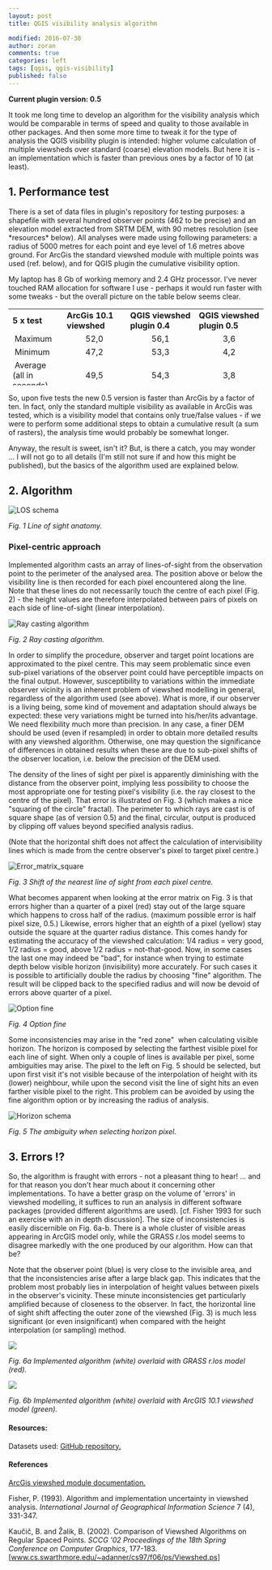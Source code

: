 ```yaml
---
layout: post
title: QGIS visibility analysis algorithm

modified: 2016-07-30
author: zoran
comments: true
categories: left
tags: [qgis, qgis-visibility]
published: false
---
```

<strong>Current plugin version: 0.5</strong>

It took me long time to develop an algorithm for the visibility analysis which would be comparable in terms of speed and quality to those available in other packages. And then some more time to tweak it for the type of analysis the QGIS visibility plugin is intended: higher volume calculation of multiple viewsheds over standard (coarse) elevation models. But here it is - an implementation which is faster than previous ones by a factor of 10 (at least).
<h2>1. Performance test</h2>
There is a set of data files in plugin's repository for testing purposes: a shapefile with several hundred observer points (462 to be precise) and an elevation model extracted from SRTM DEM, with 90 metres resolution (see *resources* below). All analyses were made using following parameters: a radius of 5000 metres for each point and eye level of 1.6 metres above ground. For ArcGis the standard viewshed module with multiple points was used (ref. below), and for QGIS plugin the cumulative visibility option.

My laptop has 8 Gb of working memory and 2.4 GHz processor. I've never touched RAM allocation for software I use - perhaps it would run faster with some tweaks - but the overall picture on the table below seems clear.
<table style="height: 151px;" width="569">
<tbody>
<tr>
<td><strong>5 x test</strong></td>
<td><strong>ArcGis 10.1 viewshed</strong></td>
<td><strong>QGIS viewshed plugin 0.4</strong></td>
<td><strong>QGIS viewshed plugin 0.5</strong></td>
</tr>
<tr>
<td> Maximum</td>
<td style="text-align: center;">52,0</td>
<td style="text-align: center;">56,1</td>
<td style="text-align: center;">3,6</td>
</tr>
<tr>
<td> Minimum</td>
<td style="text-align: center;">47,2</td>
<td style="text-align: center;">53,3</td>
<td style="text-align: center;">4,2</td>
</tr>
<tr>
<td> Average <br>
(all in seconds)</td>
<td style="text-align: center;">49,5</td>
<td style="text-align: center;">54,3</td>
<td style="text-align: center;">3,8</td>
</tr>
</tbody>
</table>
So, upon five tests the new 0.5 version is faster than ArcGis by a factor of ten. In fact, only the standard multiple visibility as available in ArcGis was tested, which is a visibility model that contains only true/false values - if we were to perform some additional steps to obtain a cumulative result (a sum of rasters), the analysis time would probably be somewhat longer.

Anyway, the result is sweet, isn't it? But, is there a catch, you may wonder ... I will not go to all details (I'm still not sure if and how this might be published), but the basics of the algorithm used are explained below.

<h2>2. Algorithm</h2>

![LOS schema](/images/2016/04/Line_of_sight.png)

*Fig. 1 Line of sight anatomy.*

<h3 id="Pixel-centric-approach">Pixel-centric approach</h3>

Implemented algorithm casts an array of lines-of-sight from the observation point to the perimeter of the analysed area. The position above or below the visibility line is then recorded for each pixel encountered along the line. Note that these lines do not necessarily touch the centre of each pixel (Fig. 2) - the height values are therefore interpolated between pairs of pixels on each side of line-of-sight (linear interpolation).

![Ray casting algorithm](/images/2016/04/algorithm.png)

*Fig. 2 Ray casting algorithm.*

In order to simplify the procedure, observer and target point locations are approximated to the pixel centre. This may seem problematic since even sub-pixel variations of the observer point could have perceptible impacts on the final output. However, susceptibility to variations within the immediate observer vicinity is an inherent problem of viewshed modelling in general, regardless of the algorithm used (see above). What is more, if our observer is a living being, some kind of movement and adaptation should always be expected: these very variations might be turned into his/her/its advantage. We need flexibility much more than precision. In any case, a finer DEM should be used (even if resampled) in order to obtain more detailed results with any viewshed algorithm. Otherwise, one may question the significance of differences in obtained results when these are due to sub-pixel shifts of the observer location, i.e. below the precision of the DEM used.

The density of the lines of sight per pixel is apparently diminishing with the distance from the observer point, implying less possibility to choose the most appropriate one for testing pixel's visibility (i.e. the ray closest to the centre of the pixel). That error is illustrated on Fig. 3 (which makes a nice "squaring of the circle" fractal). The perimeter to which rays are cast is of square shape (as of version 0.5) and the final, circular, output is produced by clipping off values beyond specified analysis radius.

(Note that the horizontal shift does not affect the calculation of intervisibility lines which is made from the centre observer's pixel to target pixel centre.)

![Error_matrix_square](/images/2016/04/Error_matrix_square-1.jpg)

*Fig. 3 Shift of the nearest line of sight from each pixel centre.*

What becomes apparent when looking at the error matrix on Fig. 3 is that errors higher than a quarter of a pixel (red) stay out of the large square which happens to cross half of the radius. (maximum possible error is half pixel size, 0.5.) Likewise, errors higher that an eighth of a pixel (yellow) stay outside the square at the quarter radius distance. This comes handy for estimating the accuracy of the viewshed calculation: 1/4 radius = very good, 1/2 radius = good, above 1/2 radius = not-that-good. Now, in some cases the last one may indeed be "bad", for instance when trying to estimate depth below visible horizon (invisibility) more accurately. For such cases it is possible to artificially double the radius by choosing "fine" algorithm. The result will be clipped back to the specified radius and will now be devoid of errors above quarter of a pixel.

![Option fine](/images/2016/04/Option-fine.jpg)

*Fig. 4 Option fine*

Some inconsistencies may arise in the "red zone"  when calculating visible horizon. The horizon is composed by selecting the farthest visible pixel for each line of sight. When only a couple of lines is available per pixel, some ambiguities may arise. The pixel to the left on Fig. 5 should be selected, but upon first visit it's not visible because of the interpolation of height with its (lower) neighbour, while upon the second visit the line of sight hits an even farther visible pixel to the right. This problem can be avoided by using the fine algorithm option or by increasing the radius of analysis.

![Horizon schema](/images/2016/04/horizon_ambiguity.png)

*Fig. 5 The ambiguity when selecting horizon pixel.*

## 3. Errors !?
So, the algorithm is fraught with errors - not a pleasant thing to hear! ... and for that reason you don't hear much about it concerning other implementations. To have a better grasp on the volume of 'errors' in viewshed modelling, it suffices to run an analysis in different software packages (provided different algorithms are used). [cf. Fisher 1993 for such an exercise with an in depth discussion]. The size of inconsistencies is easily discernible on Fig. 6a-b. There is a whole cluster of visible areas appearing in ArcGIS model only, while the GRASS r.los model seems to disagree markedly with the one produced by our algorithm. How can that be?

Note that the observer point (blue) is very close to the invisible area, and that the inconsistencies arise after a large black gap. This indicates that the problem most probably lies in interpolation of height values between pixels in the observer's vicinity. These minute inconsistencies get particularly amplified because of closeness to the observer. In fact, the horizontal line of sight shift affecting the outer zone of the viewshed (Fig. 3) is much less significant (or even insignificant) when compared with the height interpolation (or sampling) method.

![](/images/2016/04/test_vs_r.los.jpg)

*Fig. 6a Implemented algorithm (white) overlaid with GRASS r.los model (red).*

![](/images/2016/04/test_vs_ArcGIS.jpg)

*Fig. 6b Implemented algorithm (white) overlaid with ArcGIS 10.1 viewshed model (green).*

<h4>Resources:</h4>
 Datasets used: <a href="https://github.com/zoran-cuckovic/QGIS-visibility-analysis/tree/test-data">GitHub repository.</a>
 

<h4 id="References">References</h4>

<a href="http://pro.arcgis.com/en/pro-app/tool-reference/3d-analyst/using-viewshed-and-observer-points-for-visibility.htm">ArcGis viewshed module documentation.
</a>

Fisher, P. (1993). Algorithm and implementation uncertainty in viewshed analysis. <em>International Journal of Geographical Information Science</em> 7 (4), 331-347.

Kaučič, B. and Žalik, B. (2002). Comparison of Viewshed Algorithms on Regular Spaced Points. <em>SCCG '02 Proceedings of the 18th Spring Conference on Computer Graphics</em>, 177-183. [<a class="external" href="http://www.cs.swarthmore.edu/%7Eadanner/cs97/f06/ps/Viewshed.ps">www.cs.swarthmore.edu/~adanner/cs97/f06/ps/Viewshed.ps</a>]
